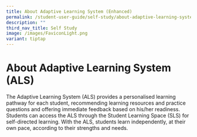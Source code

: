 ```yaml
---
title: About Adaptive Learning System (Enhanced)
permalink: /student-user-guide/self-study/about-adaptive-learning-system/
description: ""
third_nav_title: Self Study
image: /images/FaviconLight.png
variant: tiptap
---
```

<h1>About Adaptive Learning System (ALS)</h1>
<p>The Adaptive Learning System (ALS) provides a personalised learning pathway
for each student, recommending learning resources and practice questions
and offering immediate feedback based on his/her readiness. Students can
access the ALS through the Student Learning Space (SLS) for self-directed
learning. With the ALS, students learn independently, at their own pace,
according to their strengths and needs.</p>